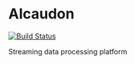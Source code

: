 # Alcaudon
[![Build Status](https://travis-ci.org/fcofdez/alcaudon.svg?branch=master)](https://travis-ci.org/fcofdez/alcaudon)

Streaming data processing platform
